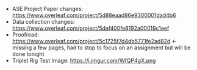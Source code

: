 *  ASE Project Paper changes: https://www.overleaf.com/project/5d88eaad86e9300001dad4b6
*  Data collection changes: https://www.overleaf.com/project/5daf400fe8192a00019c1eef
*  Proofread: https://www.overleaf.com/project/5c1725f7d4db5771fe2ad82d 
<- missing a few pages, had to stop to focus on an assignment but will be done tonight
* Triplet Rig Test Image: https://i.imgur.com/WfQP4gX.png
